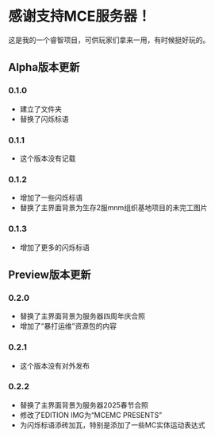 # 感谢支持MCE服务器！
这是我的一个睿智项目，可供玩家们拿来一用，有时候挺好玩的。

## Alpha版本更新
### 0.1.0
- 建立了文件夹
- 替换了闪烁标语
### 0.1.1
- 这个版本没有记载
### 0.1.2
- 增加了一些闪烁标语
- 替换了主界面背景为生存2服mnm组织基地项目的未完工图片
### 0.1.3
- 增加了更多的闪烁标语

## Preview版本更新
### 0.2.0
- 替换了主界面背景为服务器四周年庆合照
- 增加了“暴打运维”资源包的内容
### 0.2.1
- 这个版本没有对外发布
### 0.2.2
- 替换了主界面背景为服务器2025春节合照
- 修改了EDITION IMG为“MCEMC PRESENTS”
- 为闪烁标语添砖加瓦，特别是添加了一些MC实体运动表达式